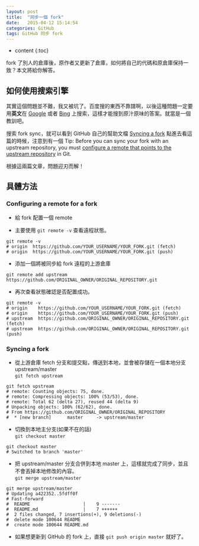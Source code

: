 ```yaml
---
layout: post
title:  "同步一個 fork"
date:   2015-04-12 15:14:54
categories: GitHub
tags: GitHub 同步 fork
---
```


* content
{:toc}

fork 了別人的倉庫後，原作者又更新了倉庫，如何將自己的代碼和原倉庫保持一致？本文將給你解答。





## 如何使用搜索引擎

其實這個問題並不難，我又被坑了。百度搜的東西不靠譜啊，以後這種問題一定要用**英文**在 [Google](http://www.google.com) 或者 [Bing](http://cn.bing.com/) 上搜索，這樣才能搜到原汁原味的答案。就當是一個教訓吧。   

搜索 fork sync，就可以看到 GitHub 自己的幫助文檔 [Syncing a fork](https://help.github.com/articles/syncing-a-fork/) 點進去看這篇的時候，注意到有一個 Tip: Before you can sync your fork with an upstream repository, you must [configure a remote that points to the upstream repository](https://help.github.com/articles/configuring-a-remote-for-a-fork/) in Git.   

根據這兩篇文章，問題迎刃而解！   

## 具體方法

### Configuring a remote for a fork

* 給 fork 配置一個 remote   

* 主要使用 `git remote -v` 查看遠程狀態。   

```
git remote -v
# origin  https://github.com/YOUR_USERNAME/YOUR_FORK.git (fetch)
# origin  https://github.com/YOUR_USERNAME/YOUR_FORK.git (push)
```

* 添加一個將被同步給 fork 遠程的上游倉庫      

```
git remote add upstream https://github.com/ORIGINAL_OWNER/ORIGINAL_REPOSITORY.git
```


* 再次查看狀態確認是否配置成功。   

```
git remote -v
# origin    https://github.com/YOUR_USERNAME/YOUR_FORK.git (fetch)
# origin    https://github.com/YOUR_USERNAME/YOUR_FORK.git (push)
# upstream  https://github.com/ORIGINAL_OWNER/ORIGINAL_REPOSITORY.git (fetch)
# upstream  https://github.com/ORIGINAL_OWNER/ORIGINAL_REPOSITORY.git (push)
```

### Syncing a fork

* 從上游倉庫 fetch 分支和提交點，傳送到本地，並會被存儲在一個本地分支 upstream/master   
`git fetch upstream`    

```
git fetch upstream
# remote: Counting objects: 75, done.
# remote: Compressing objects: 100% (53/53), done.
# remote: Total 62 (delta 27), reused 44 (delta 9)
# Unpacking objects: 100% (62/62), done.
# From https://github.com/ORIGINAL_OWNER/ORIGINAL_REPOSITORY
#  * [new branch]      master     -> upstream/master
```

* 切換到本地主分支(如果不在的話)    
`git checkout master`    

```
git checkout master
# Switched to branch 'master'
```

* 把 upstream/master 分支合併到本地 master 上，這樣就完成了同步，並且不會丟掉本地修改的內容。    
`git merge upstream/master`      

```
git merge upstream/master
# Updating a422352..5fdff0f
# Fast-forward
#  README                    |    9 -------
#  README.md                 |    7 ++++++
#  2 files changed, 7 insertions(+), 9 deletions(-)
#  delete mode 100644 README
#  create mode 100644 README.md
```

* 如果想更新到 GitHub 的 fork 上，直接 `git push origin master` 就好了。
